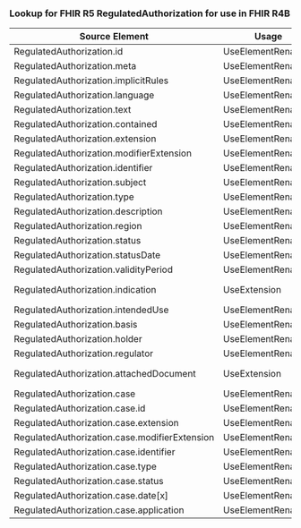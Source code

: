 ### Lookup for FHIR R5 RegulatedAuthorization for use in FHIR R4B

| Source Element | Usage | Target |
| -------------- | ----- | ------ |
| RegulatedAuthorization.id | UseElementRenamed | RegulatedAuthorization.id |
| RegulatedAuthorization.meta | UseElementRenamed | RegulatedAuthorization.meta |
| RegulatedAuthorization.implicitRules | UseElementRenamed | RegulatedAuthorization.implicitRules |
| RegulatedAuthorization.language | UseElementRenamed | RegulatedAuthorization.language |
| RegulatedAuthorization.text | UseElementRenamed | RegulatedAuthorization.text |
| RegulatedAuthorization.contained | UseElementRenamed | RegulatedAuthorization.contained |
| RegulatedAuthorization.extension | UseElementRenamed | RegulatedAuthorization.extension |
| RegulatedAuthorization.modifierExtension | UseElementRenamed | RegulatedAuthorization.modifierExtension |
| RegulatedAuthorization.identifier | UseElementRenamed | RegulatedAuthorization.identifier |
| RegulatedAuthorization.subject | UseElementRenamed | RegulatedAuthorization.subject |
| RegulatedAuthorization.type | UseElementRenamed | RegulatedAuthorization.type |
| RegulatedAuthorization.description | UseElementRenamed | RegulatedAuthorization.description |
| RegulatedAuthorization.region | UseElementRenamed | RegulatedAuthorization.region |
| RegulatedAuthorization.status | UseElementRenamed | RegulatedAuthorization.status |
| RegulatedAuthorization.statusDate | UseElementRenamed | RegulatedAuthorization.statusDate |
| RegulatedAuthorization.validityPeriod | UseElementRenamed | RegulatedAuthorization.validityPeriod |
| RegulatedAuthorization.indication | UseExtension | http://hl7.org/fhir/5.0/StructureDefinition/extension-RegulatedAuthorization.indication |
| RegulatedAuthorization.intendedUse | UseElementRenamed | RegulatedAuthorization.intendedUse |
| RegulatedAuthorization.basis | UseElementRenamed | RegulatedAuthorization.basis |
| RegulatedAuthorization.holder | UseElementRenamed | RegulatedAuthorization.holder |
| RegulatedAuthorization.regulator | UseElementRenamed | RegulatedAuthorization.regulator |
| RegulatedAuthorization.attachedDocument | UseExtension | http://hl7.org/fhir/5.0/StructureDefinition/extension-RegulatedAuthorization.attachedDocument |
| RegulatedAuthorization.case | UseElementRenamed | RegulatedAuthorization.case |
| RegulatedAuthorization.case.id | UseElementRenamed | RegulatedAuthorization.case.id |
| RegulatedAuthorization.case.extension | UseElementRenamed | RegulatedAuthorization.case.extension |
| RegulatedAuthorization.case.modifierExtension | UseElementRenamed | RegulatedAuthorization.case.modifierExtension |
| RegulatedAuthorization.case.identifier | UseElementRenamed | RegulatedAuthorization.case.identifier |
| RegulatedAuthorization.case.type | UseElementRenamed | RegulatedAuthorization.case.type |
| RegulatedAuthorization.case.status | UseElementRenamed | RegulatedAuthorization.case.status |
| RegulatedAuthorization.case.date[x] | UseElementRenamed | RegulatedAuthorization.case.date[x] |
| RegulatedAuthorization.case.application | UseElementRenamed | RegulatedAuthorization.case.application |
